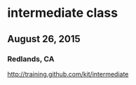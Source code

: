 # intermediate class
## August 26, 2015
### Redlands, CA

http://training.github.com/kit/intermediate
